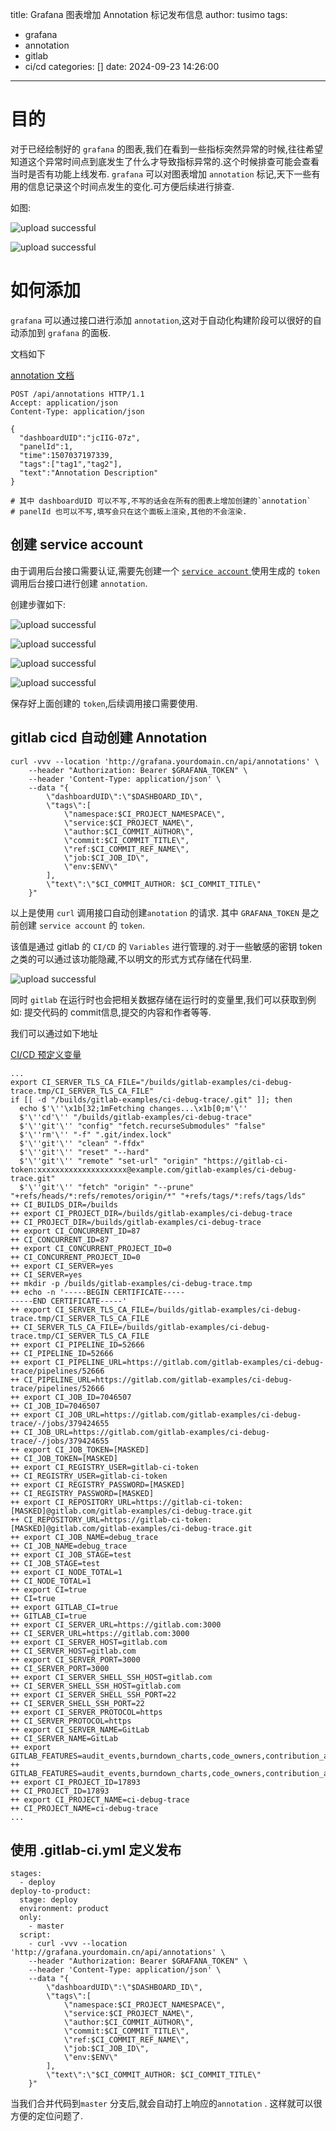 title: Grafana 图表增加 Annotation 标记发布信息
author: tusimo
tags:
  - grafana
  - annotation
  - gitlab
  - ci/cd
categories: []
date: 2024-09-23 14:26:00
---
# 目的
 对于已经绘制好的 `grafana` 的图表,我们在看到一些指标突然异常的时候,往往希望知道这个异常时间点到底发生了什么才导致指标异常的.这个时候排查可能会查看当时是否有功能上线发布. `grafana` 可以对图表增加 `annotation` 标记,天下一些有用的信息记录这个时间点发生的变化.可方便后续进行排查.
 
 如图:
 
![upload successful](/images/pasted-15.png)



![upload successful](/images/pasted-16.png)

# 如何添加

`grafana` 可以通过接口进行添加 `annotation`,这对于自动化构建阶段可以很好的自动添加到 `grafana` 的面板.

文档如下

[annotation  文档](https://grafana.com/docs/grafana/latest/developers/http_api/annotations/#create-annotation)

```
POST /api/annotations HTTP/1.1
Accept: application/json
Content-Type: application/json

{
  "dashboardUID":"jcIIG-07z",
  "panelId":1,
  "time":1507037197339,
  "tags":["tag1","tag2"],
  "text":"Annotation Description"
}

# 其中 dashboardUID 可以不写,不写的话会在所有的图表上增加创建的`annotation`
# panelId 也可以不写,填写会只在这个面板上渲染,其他的不会渲染.
```


## 创建 service account

由于调用后台接口需要认证,需要先创建一个 [`service account` ](https://grafana.com/docs/grafana/latest/administration/service-accounts/)
使用生成的 `token` 调用后台接口进行创建 `annotation`.

创建步骤如下:

![upload successful](/images/pasted-17.png)


![upload successful](/images/pasted-18.png)


![upload successful](/images/pasted-19.png)


![upload successful](/images/pasted-20.png)

保存好上面创建的 `token`,后续调用接口需要使用.

## gitlab cicd 自动创建 Annotation


```
curl -vvv --location 'http://grafana.yourdomain.cn/api/annotations' \
    --header "Authorization: Bearer $GRAFANA_TOKEN" \
    --header 'Content-Type: application/json' \
    --data "{
        \"dashboardUID\":\"$DASHBOARD_ID\",
        \"tags\":[
            \"namespace:$CI_PROJECT_NAMESPACE\",
            \"service:$CI_PROJECT_NAME\",
            \"author:$CI_COMMIT_AUTHOR\",
            \"commit:$CI_COMMIT_TITLE\",
            \"ref:$CI_COMMIT_REF_NAME\",
            \"job:$CI_JOB_ID\",
            \"env:$ENV\"
        ],
        \"text\":\"$CI_COMMIT_AUTHOR: $CI_COMMIT_TITLE\"
    }"

```

以上是使用 `curl` 调用接口自动创建`anotation` 的请求.
其中 `GRAFANA_TOKEN` 是之前创建 `service account` 的 `token`.

该值是通过 gitlab 的 `CI/CD` 的 `Variables` 进行管理的.对于一些敏感的密钥 token 之类的可以通过该功能隐藏,不以明文的形式方式存储在代码里.


![upload successful](/images/pasted-21.png)


同时 `gitlab` 在运行时也会把相关数据存储在运行时的变量里,我们可以获取到例如: 提交代码的 commit信息,提交的内容和作者等等.

我们可以通过如下地址

[CI/CD 预定义变量](https://docs.gitlab.com/ee/ci/variables/predefined_variables.html)

```
...
export CI_SERVER_TLS_CA_FILE="/builds/gitlab-examples/ci-debug-trace.tmp/CI_SERVER_TLS_CA_FILE"
if [[ -d "/builds/gitlab-examples/ci-debug-trace/.git" ]]; then
  echo $'\''\x1b[32;1mFetching changes...\x1b[0;m'\''
  $'\''cd'\'' "/builds/gitlab-examples/ci-debug-trace"
  $'\''git'\'' "config" "fetch.recurseSubmodules" "false"
  $'\''rm'\'' "-f" ".git/index.lock"
  $'\''git'\'' "clean" "-ffdx"
  $'\''git'\'' "reset" "--hard"
  $'\''git'\'' "remote" "set-url" "origin" "https://gitlab-ci-token:xxxxxxxxxxxxxxxxxxxx@example.com/gitlab-examples/ci-debug-trace.git"
  $'\''git'\'' "fetch" "origin" "--prune" "+refs/heads/*:refs/remotes/origin/*" "+refs/tags/*:refs/tags/lds"
++ CI_BUILDS_DIR=/builds
++ export CI_PROJECT_DIR=/builds/gitlab-examples/ci-debug-trace
++ CI_PROJECT_DIR=/builds/gitlab-examples/ci-debug-trace
++ export CI_CONCURRENT_ID=87
++ CI_CONCURRENT_ID=87
++ export CI_CONCURRENT_PROJECT_ID=0
++ CI_CONCURRENT_PROJECT_ID=0
++ export CI_SERVER=yes
++ CI_SERVER=yes
++ mkdir -p /builds/gitlab-examples/ci-debug-trace.tmp
++ echo -n '-----BEGIN CERTIFICATE-----
-----END CERTIFICATE-----'
++ export CI_SERVER_TLS_CA_FILE=/builds/gitlab-examples/ci-debug-trace.tmp/CI_SERVER_TLS_CA_FILE
++ CI_SERVER_TLS_CA_FILE=/builds/gitlab-examples/ci-debug-trace.tmp/CI_SERVER_TLS_CA_FILE
++ export CI_PIPELINE_ID=52666
++ CI_PIPELINE_ID=52666
++ export CI_PIPELINE_URL=https://gitlab.com/gitlab-examples/ci-debug-trace/pipelines/52666
++ CI_PIPELINE_URL=https://gitlab.com/gitlab-examples/ci-debug-trace/pipelines/52666
++ export CI_JOB_ID=7046507
++ CI_JOB_ID=7046507
++ export CI_JOB_URL=https://gitlab.com/gitlab-examples/ci-debug-trace/-/jobs/379424655
++ CI_JOB_URL=https://gitlab.com/gitlab-examples/ci-debug-trace/-/jobs/379424655
++ export CI_JOB_TOKEN=[MASKED]
++ CI_JOB_TOKEN=[MASKED]
++ export CI_REGISTRY_USER=gitlab-ci-token
++ CI_REGISTRY_USER=gitlab-ci-token
++ export CI_REGISTRY_PASSWORD=[MASKED]
++ CI_REGISTRY_PASSWORD=[MASKED]
++ export CI_REPOSITORY_URL=https://gitlab-ci-token:[MASKED]@gitlab.com/gitlab-examples/ci-debug-trace.git
++ CI_REPOSITORY_URL=https://gitlab-ci-token:[MASKED]@gitlab.com/gitlab-examples/ci-debug-trace.git
++ export CI_JOB_NAME=debug_trace
++ CI_JOB_NAME=debug_trace
++ export CI_JOB_STAGE=test
++ CI_JOB_STAGE=test
++ export CI_NODE_TOTAL=1
++ CI_NODE_TOTAL=1
++ export CI=true
++ CI=true
++ export GITLAB_CI=true
++ GITLAB_CI=true
++ export CI_SERVER_URL=https://gitlab.com:3000
++ CI_SERVER_URL=https://gitlab.com:3000
++ export CI_SERVER_HOST=gitlab.com
++ CI_SERVER_HOST=gitlab.com
++ export CI_SERVER_PORT=3000
++ CI_SERVER_PORT=3000
++ export CI_SERVER_SHELL_SSH_HOST=gitlab.com
++ CI_SERVER_SHELL_SSH_HOST=gitlab.com
++ export CI_SERVER_SHELL_SSH_PORT=22
++ CI_SERVER_SHELL_SSH_PORT=22
++ export CI_SERVER_PROTOCOL=https
++ CI_SERVER_PROTOCOL=https
++ export CI_SERVER_NAME=GitLab
++ CI_SERVER_NAME=GitLab
++ export GITLAB_FEATURES=audit_events,burndown_charts,code_owners,contribution_analytics,description_diffs,elastic_search,group_bulk_edit,group_burndown_charts,group_webhooks,issuable_default_templates,issue_weights,jenkins_integration,ldap_group_sync,member_lock,merge_request_approvers,multiple_issue_assignees,multiple_ldap_servers,multiple_merge_request_assignees,protected_refs_for_users,push_rules,related_issues,repository_mirrors,repository_size_limit,scoped_issue_board,usage_quotas,wip_limits,adjourned_deletion_for_projects_and_groups,admin_audit_log,auditor_user,batch_comments,blocking_merge_requests,board_assignee_lists,board_milestone_lists,ci_cd_projects,cluster_deployments,code_analytics,code_owner_approval_required,commit_committer_check,cross_project_pipelines,custom_file_templates,custom_file_templates_for_namespace,custom_project_templates,custom_prometheus_metrics,cycle_analytics_for_groups,db_load_balancing,default_project_deletion_protection,dependency_proxy,deploy_board,design_management,email_additional_text,extended_audit_events,external_authorization_service_api_management,feature_flags,file_locks,geo,github_integration,group_allowed_email_domains,group_project_templates,group_saml,issues_analytics,jira_dev_panel_integration,ldap_group_sync_filter,merge_pipelines,merge_request_performance_metrics,merge_trains,metrics_reports,multiple_approval_rules,multiple_group_issue_boards,object_storage,operations_dashboard,packages,productivity_analytics,project_aliases,protected_environments,reject_unsigned_commits,required_ci_templates,scoped_labels,service_desk,smartcard_auth,group_timelogs,type_of_work_analytics,unprotection_restrictions,ci_project_subscriptions,container_scanning,dast,dependency_scanning,epics,group_ip_restriction,incident_management,insights,license_management,personal_access_token_expiration_policy,pod_logs,prometheus_alerts,report_approver_rules,sast,security_dashboard,tracing,web_ide_terminal
++ GITLAB_FEATURES=audit_events,burndown_charts,code_owners,contribution_analytics,description_diffs,elastic_search,group_bulk_edit,group_burndown_charts,group_webhooks,issuable_default_templates,issue_weights,jenkins_integration,ldap_group_sync,member_lock,merge_request_approvers,multiple_issue_assignees,multiple_ldap_servers,multiple_merge_request_assignees,protected_refs_for_users,push_rules,related_issues,repository_mirrors,repository_size_limit,scoped_issue_board,usage_quotas,wip_limits,adjourned_deletion_for_projects_and_groups,admin_audit_log,auditor_user,batch_comments,blocking_merge_requests,board_assignee_lists,board_milestone_lists,ci_cd_projects,cluster_deployments,code_analytics,code_owner_approval_required,commit_committer_check,cross_project_pipelines,custom_file_templates,custom_file_templates_for_namespace,custom_project_templates,custom_prometheus_metrics,cycle_analytics_for_groups,db_load_balancing,default_project_deletion_protection,dependency_proxy,deploy_board,design_management,email_additional_text,extended_audit_events,external_authorization_service_api_management,feature_flags,file_locks,geo,github_integration,group_allowed_email_domains,group_project_templates,group_saml,issues_analytics,jira_dev_panel_integration,ldap_group_sync_filter,merge_pipelines,merge_request_performance_metrics,merge_trains,metrics_reports,multiple_approval_rules,multiple_group_issue_boards,object_storage,operations_dashboard,packages,productivity_analytics,project_aliases,protected_environments,reject_unsigned_commits,required_ci_templates,scoped_labels,service_desk,smartcard_auth,group_timelogs,type_of_work_analytics,unprotection_restrictions,ci_project_subscriptions,cluster_health,container_scanning,dast,dependency_scanning,epics,group_ip_restriction,incident_management,insights,license_management,personal_access_token_expiration_policy,pod_logs,prometheus_alerts,report_approver_rules,sast,security_dashboard,tracing,web_ide_terminal
++ export CI_PROJECT_ID=17893
++ CI_PROJECT_ID=17893
++ export CI_PROJECT_NAME=ci-debug-trace
++ CI_PROJECT_NAME=ci-debug-trace
...

```

## 使用 .gitlab-ci.yml 定义发布

```
stages:
  - deploy
deploy-to-product:
  stage: deploy
  environment: product
  only:
    - master
  script:
    - curl -vvv --location 'http://grafana.yourdomain.cn/api/annotations' \
    --header "Authorization: Bearer $GRAFANA_TOKEN" \
    --header 'Content-Type: application/json' \
    --data "{
        \"dashboardUID\":\"$DASHBOARD_ID\",
        \"tags\":[
            \"namespace:$CI_PROJECT_NAMESPACE\",
            \"service:$CI_PROJECT_NAME\",
            \"author:$CI_COMMIT_AUTHOR\",
            \"commit:$CI_COMMIT_TITLE\",
            \"ref:$CI_COMMIT_REF_NAME\",
            \"job:$CI_JOB_ID\",
            \"env:$ENV\"
        ],
        \"text\":\"$CI_COMMIT_AUTHOR: $CI_COMMIT_TITLE\"
    }"

```

当我们合并代码到`master` 分支后,就会自动打上响应的`annotation` .
这样就可以很方便的定位问题了.






